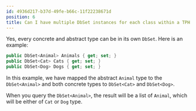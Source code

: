 ```yaml
---
id: 4936d217-b37d-49fe-b66c-11f22238671d
position: 6
title: Can I have multiple DbSet instances for each class within a TPH inheritance in EF Core?
---
```


Yes, every concrete and abstract type can be in its own `DbSet`. Here is an example:

```csharp
public DbSet<Animal> Animals { get; set; }
public DbSet<Cat> Cats { get; set; }
public DbSet<Dog> Dogs { get; set; }
```

In this example, we have mapped the abstract `Animal` type to the `DbSet<Animal>` and both concrete types to `DbSet<Cat>` and `DbSet<Dog>`.

When you query the `DbSet<Animal>`, the result will be a list of `Animal`, which will be either of `Cat` or `Dog` type.